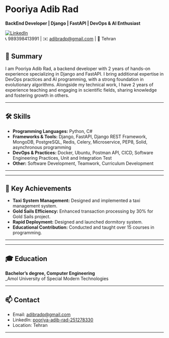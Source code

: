 # Pooriya Adib Rad

**BackEnd Developer | Django | FastAPI | DevOps & AI Enthusiast**

[![LinkedIn](https://img.shields.io/badge/LinkedIn-blue?logo=linkedin)](https://www.linkedin.com/in/pooriya-adib-rad-251278330/)  
📞 989398413991 | ✉️ adibradp@gmail.com | 📍 Tehran


## 📝 Summary

I am Pooriya Adib Rad, a backend developer with 2 years of hands-on experience specializing in Django and FastAPI. I bring additional expertise in DevOps practices and AI programming, with a strong foundation in evolutionary algorithms. Alongside my technical work, I have 2 years of experience teaching and engaging in scientific fields, sharing knowledge and fostering growth in others.

---

## 🛠 Skills

- **Programming Languages:** Python, C#
- **Frameworks & Tools:** Django, FastAPI, Django REST Framework, MongoDB, PostgreSQL, Redis, Celery, Microservice, PEP8, Solid, asynchronous programming
- **DevOps & Practices:** Docker, Ubuntu, Postman API, CICD, Software Engineering Practices, Unit and Integration Test 
- **Other:** Software Development, Teamwork, Curriculum Development

---

---

## 🚀 Key Achievements

- **Taxi System Management:** Designed and implemented a taxi management system.
- **Gold Sails Efficiency:** Enhanced transaction processing by 30% for Gold Sails project.
- **Rapid Deployment:** Designed and launched dormitory system.
- **Educational Contribution:** Conducted and taught over 15 courses in programming.

---

---

## 🎓 Education

**Bachelor’s degree, Computer Engineering**  
_Amol University of Special Modern Technologies 

---

## 📫 Contact

- Email: adibradp@gmail.com
- LinkedIn: [pooriya-adib-rad-251278330](https://www.linkedin.com/in/pooriya-adib-rad-251278330/)
- Location: Tehran

---


